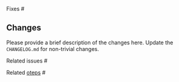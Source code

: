 Fixes #

## Changes

Please provide a brief description of the changes here. Update the
`CHANGELOG.md` for non-trivial changes.

Related issues #

Related [oteps](https://github.com/open-telemetry/oteps) #
